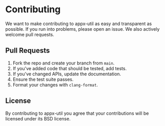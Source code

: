 # Contributing

We want to make contributing to appx-util as easy and transparent as
possible. If you run into problems, please open an issue. We also actively welcome pull requests.

## Pull Requests
1. Fork the repo and create your branch from `main`.
2. If you've added code that should be tested, add tests.
3. If you've changed APIs, update the documentation.
4. Ensure the test suite passes.
5. Format your changes with `clang-format`.

## License

By contributing to appx-util you agree that your contributions will be licensed
under its BSD license.
